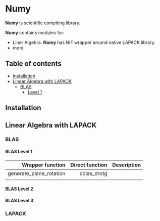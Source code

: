 # Numy

**Numy** is scientific compiting library.

**Numy** contains modules for:

- Liner Algebra. **Numy** has NIF wrapper around native LAPACK library.
- more

## Table of contents

- [Installation](#installation)
- [Linear Algebra with LAPACK](#linear-algebra-with-lapack)
  * [BLAS](#blas)
    + [Level 1](#blas-level-1)

## Installation

## Linear Algebra with LAPACK

### BLAS

#### BLAS Level 1

|          Wrapper function       |       Direct function      |        Description               |
| ------------------------------: | -------------------------: | ---------------------------------|
|         generate_plane_rotation |                 cblas_drotg| |
| | | |

#### BLAS Level 2

#### BLAS Level 3

### LAPACK

<!--
## Installation

If [available in Hex](https://hex.pm/docs/publish), the package can be installed
by adding `numy` to your list of dependencies in `mix.exs`:

```elixir
def deps do
  [
    {:numy, "~> 0.1.0"}
  ]
end
```

Documentation can be generated with [ExDoc](https://github.com/elixir-lang/ex_doc)
and published on [HexDocs](https://hexdocs.pm). Once published, the docs can
be found at [https://hexdocs.pm/numy](https://hexdocs.pm/numy).

-->
